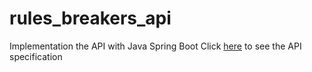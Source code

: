 # rules_breakers_api
Implementation the API with Java Spring Boot
Click [here](https://petstore.swagger.io/?url=https://raw.githubusercontent.com/Rules-Breakers-Team/rules_breakers_api/main/docs/NHotel.yml) to see the API
specification
